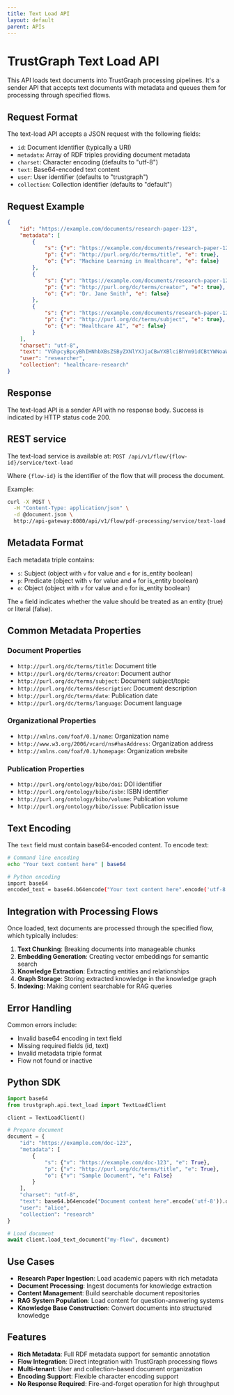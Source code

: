 ```yaml
---
title: Text Load API
layout: default
parent: APIs
---
```


# TrustGraph Text Load API

This API loads text documents into TrustGraph processing pipelines. It's a sender API 
that accepts text documents with metadata and queues them for processing through 
specified flows.

## Request Format

The text-load API accepts a JSON request with the following fields:
- `id`: Document identifier (typically a URI)
- `metadata`: Array of RDF triples providing document metadata
- `charset`: Character encoding (defaults to "utf-8")
- `text`: Base64-encoded text content
- `user`: User identifier (defaults to "trustgraph")
- `collection`: Collection identifier (defaults to "default")

## Request Example

```json
{
    "id": "https://example.com/documents/research-paper-123",
    "metadata": [
        {
            "s": {"v": "https://example.com/documents/research-paper-123", "e": true},
            "p": {"v": "http://purl.org/dc/terms/title", "e": true},
            "o": {"v": "Machine Learning in Healthcare", "e": false}
        },
        {
            "s": {"v": "https://example.com/documents/research-paper-123", "e": true},
            "p": {"v": "http://purl.org/dc/terms/creator", "e": true},
            "o": {"v": "Dr. Jane Smith", "e": false}
        },
        {
            "s": {"v": "https://example.com/documents/research-paper-123", "e": true},
            "p": {"v": "http://purl.org/dc/terms/subject", "e": true},
            "o": {"v": "Healthcare AI", "e": false}
        }
    ],
    "charset": "utf-8",
    "text": "VGhpcyBpcyBhIHNhbXBsZSByZXNlYXJjaCBwYXBlciBhYm91dCBtYWNoaW5lIGxlYXJuaW5nIGluIGhlYWx0aGNhcmUuLi4=",
    "user": "researcher",
    "collection": "healthcare-research"
}
```

## Response

The text-load API is a sender API with no response body. Success is indicated by HTTP status code 200.

## REST service

The text-load service is available at:
`POST /api/v1/flow/{flow-id}/service/text-load`

Where `{flow-id}` is the identifier of the flow that will process the document.

Example:
```bash
curl -X POST \
  -H "Content-Type: application/json" \
  -d @document.json \
  http://api-gateway:8080/api/v1/flow/pdf-processing/service/text-load
```

## Metadata Format

Each metadata triple contains:
- `s`: Subject (object with `v` for value and `e` for is_entity boolean)
- `p`: Predicate (object with `v` for value and `e` for is_entity boolean)
- `o`: Object (object with `v` for value and `e` for is_entity boolean)

The `e` field indicates whether the value should be treated as an entity (true) or literal (false).

## Common Metadata Properties

### Document Properties
- `http://purl.org/dc/terms/title`: Document title
- `http://purl.org/dc/terms/creator`: Document author
- `http://purl.org/dc/terms/subject`: Document subject/topic
- `http://purl.org/dc/terms/description`: Document description
- `http://purl.org/dc/terms/date`: Publication date
- `http://purl.org/dc/terms/language`: Document language

### Organizational Properties
- `http://xmlns.com/foaf/0.1/name`: Organization name
- `http://www.w3.org/2006/vcard/ns#hasAddress`: Organization address
- `http://xmlns.com/foaf/0.1/homepage`: Organization website

### Publication Properties
- `http://purl.org/ontology/bibo/doi`: DOI identifier
- `http://purl.org/ontology/bibo/isbn`: ISBN identifier
- `http://purl.org/ontology/bibo/volume`: Publication volume
- `http://purl.org/ontology/bibo/issue`: Publication issue

## Text Encoding

The `text` field must contain base64-encoded content. To encode text:

```bash
# Command line encoding
echo "Your text content here" | base64

# Python encoding
import base64
encoded_text = base64.b64encode("Your text content here".encode('utf-8')).decode('utf-8')
```

## Integration with Processing Flows

Once loaded, text documents are processed through the specified flow, which typically includes:

1. **Text Chunking**: Breaking documents into manageable chunks
2. **Embedding Generation**: Creating vector embeddings for semantic search
3. **Knowledge Extraction**: Extracting entities and relationships
4. **Graph Storage**: Storing extracted knowledge in the knowledge graph
5. **Indexing**: Making content searchable for RAG queries

## Error Handling

Common errors include:
- Invalid base64 encoding in text field
- Missing required fields (id, text)
- Invalid metadata triple format
- Flow not found or inactive

## Python SDK

```python
import base64
from trustgraph.api.text_load import TextLoadClient

client = TextLoadClient()

# Prepare document
document = {
    "id": "https://example.com/doc-123",
    "metadata": [
        {
            "s": {"v": "https://example.com/doc-123", "e": True},
            "p": {"v": "http://purl.org/dc/terms/title", "e": True},
            "o": {"v": "Sample Document", "e": False}
        }
    ],
    "charset": "utf-8",
    "text": base64.b64encode("Document content here".encode('utf-8')).decode('utf-8'),
    "user": "alice",
    "collection": "research"
}

# Load document
await client.load_text_document("my-flow", document)
```

## Use Cases

- **Research Paper Ingestion**: Load academic papers with rich metadata
- **Document Processing**: Ingest documents for knowledge extraction
- **Content Management**: Build searchable document repositories
- **RAG System Population**: Load content for question-answering systems
- **Knowledge Base Construction**: Convert documents into structured knowledge

## Features

- **Rich Metadata**: Full RDF metadata support for semantic annotation
- **Flow Integration**: Direct integration with TrustGraph processing flows
- **Multi-tenant**: User and collection-based document organization
- **Encoding Support**: Flexible character encoding support
- **No Response Required**: Fire-and-forget operation for high throughput
